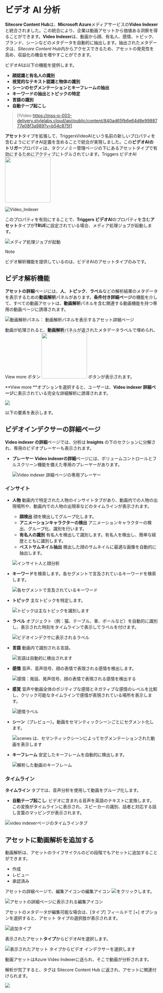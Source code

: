 # ビデオ AI 分析

**Sitecore Content Hub**は、**Microsoft Azure**メディアサービスの**Video Indexer**と統合されました。この統合により、企業は動画アセットから価値ある洞察を得ることができます。**Video Indexer**は、動画から顔、有名人、感情、トピック、ブランド、シーンなどのメタデータを自動的に抽出します。抽出されたメタデータは、*Sitecore Content Hub*内からアクセスできるため、アセットの発見性を高め、収益化の機会を増やすことができます。

ビデオAIは以下の機能を提供します。

* **顔認識と有名人の識別**
* **視覚的なテキスト認識と物体の識別**
* **シーンのセグメンテーションとキーフレームの抽出**
* **キーワードの抽出とトピックの特定**
* **言語の識別**
* **自動テープ起こし**

> [!Video https://mss-p-003-delivery.stylelabs.cloud/api/public/content/840ad65fb6e64d8e9988777e08f3a989?v=b54c875f]


**アセット**タイプを拡張して、TriggersVideoAIという名前の新しいプロパティを含むようにビデオAI定義を含めることで統合が実現しました。この**ビデオAIの トリガー**プロパティは、タクソノミー管理ページの下にあるアセットタイプで有効にするためにアクティブにトグルされています。Triggers ビデオAI <img src="../../../images/user-documentation/content-user-manual/analyze/triggers_video_ai_toggled_to_active.png" width="150">

![Video_Indexer](../../../images/user-documentation/content-user-manual/analyze/video_indexer_taxonomy.png)

このプロパティを有効にすることで、**Triggers ビデオAI**のプロパティを含む**アセット**タイプが**TRUE**に設定されている場合、メディア処理ジョブが起動します。

![メディア処理ジョブが起動](../../../images/user-documentation/content-user-manual/analyze/videoai_media_processing.png)

> [!Note]
> ビデオ解析機能を提供しているのは、ビデオAIのアセットタイプのみです。

## ビデオ解析機能

**アセットの詳細**ページには、**人**、**トピック**、**ラベル**などの解析結果のメタデータを表示するための**動画解析**パネルがあります。**条件付き詳細ページ**の機能を介して、すべての動画アセットは、**動画解析**パネルを含む関連する動画機能を持つ専用の動画ページに誘導されます。

![動画解析パネル： 動画解析パネルを表示するアセット詳細ページ](../../../images/user-documentation/content-user-manual/analyze/asset_detail_page_showing_video_analysis.png)

動画が処理されると、**動画解析**パネルが返されたメタデータラベルで埋められ、View more ボタン <img src="../../../images/user-documentation/content-user-manual/analyze/videoai_view_more_button.png" width="150" /> ボタンが表示されます。

**View more **オプションを選択すると、ユーザーは、**Video indexer 詳細ページ**に表示されている完全な詳細解析に誘導されます。

![](../../../images/user-documentation/content-user-manual/analyze/video_indexer_detail_page.png)

以下の要素を表示します。

## ビデオインデクサーの詳細ページ

**Video indexer の詳細**ページでは、分析は **Insights** の下のセクションに分解され、専用のビデオプレーヤーも表示されます。

* **プレーヤー** **Video indexerの詳細**ページには、ボリュームコントロールとフルスクリーン機能を備えた専用のプレーヤーがあります。

  ![Video indexer 詳細ページの専用プレーヤー](../../../images/user-documentation/content-user-manual/analyze/video_indexer_detail_dedicated_player.png)

### インサイト

* **人物** 動画内で特定された人物のインサイトタブがあり、動画内での人物の出現場所や、動画内での人物の出現率などのタイムラインが表示されます。

  * **顔検出** 顔を検出してグループ化します。
  * **アニメーションキャラクターの検出** アニメーションキャラクターの検出、グループ化、識別を行います。
  * **有名人の識別** 有名人を検出して識別します。有名人を検出し、簡単な経歴とともに識別します。
  * **ベストサムネイル抽出** 検出した顔のサムネイルに最適な画像を自動的に抽出します。

  ![インサイト人と顔分析](../../../images/user-documentation/content-user-manual/analyze/insights_people.png)
  
* **キーワード**を検索します。各セグメントで言及されているキーワードを検索します。

  ![各セグメントで言及されているキーワード](../../../images/user-documentation/content-user-manual/analyze/keywords_analysis.png)

* **トピック** 主なトピックを特定します。

  ![トピックは主なトピックを識別します](../../../images/user-documentation/content-user-manual/analyze/topics_analysis.png)

* **ラベル** オブジェクト（例：猫、テーブル、車、ボールなど）を自動的に識別し、表示された時刻をタイムラインで表示してラベルを付けます。

  ![ビデオインデクサに表示されるラベル](../../../images/user-documentation/content-user-manual/analyze/video_indexer_detail_page_labels.png)

* **言語** 動画内で識別される言語。

  ![言語は自動的に検出されます](../../../images/user-documentation/content-user-manual/analyze/video_indexer_detail_page_language.png)

* **感情** 音声、音声信号、顔の表情で表現される感情を検出します。

  ![感情：発話、発声信号、顔の表情で表現される感情を検出する](../../../images/user-documentation/content-user-manual/analyze/emotions_analysis.png)

* **感覚** 音声や動画全体のポジティブな感情とネガティブな感情のレベルを比較し、クリック可能なタイムラインで感情が表現されている場所を表示します。

  ![感情ラベル](../../../images/user-documentation/content-user-manual/analyze/video_indexer_detail_page_sentiments.png)

* **シーン**（プレビュー）。動画をセマンティックシーンごとにセグメント化します。

  ![scenes は、セマンティックシーンによってセグメンテーションされた動画を表示します](../../../images/user-documentation/content-user-manual/analyze/video_indexer_details_page_scenes.png)

* **キーフレーム** 安定したキーフレームを自動的に検出します。

  ![解析した動画のキーフレーム](../../../images/user-documentation/content-user-manual/analyze/video_indexer_detail_page_keyframes.png)

### タイムライン

**タイムライン** タブでは、音声分析を使用して動画をグループ化します。

* **自動テープ起こし**: ビデオに含まれる音声を英語のテキストに変換します。この変換がタイムラインに表示され、スピーカーの識別、話者と対応する話し言葉のマッピングが表示されます。

![video indexerページのタイムラインタブ](../../../images/user-documentation/content-user-manual/analyze/video_indexer_timeline.png)

## アセットに動画解析を追加する

動画解析は、アセットのライフサイクルのどの段階でもアセットに追加することができます。

* 作成
* レビュー
* 承認済み

アセットの詳細ページで、編集アイコンの編集アイコン <img src="../../../images/user-documentation/content-user-manual/analyze/video_ai_edit_icon.png" />をクリックします。

![アセットの詳細ページに表示される編集アイコン](../../../images/user-documentation/content-user-manual/analyze/edit_video_asset.png)

アセットのメタデータが編集可能な場合は、[タイプ] フィールドで [+] オプションを選択すると、アセット タイプの選択肢が表示されます。

![追加タイプ](../../../images/user-documentation/content-user-manual/analyze/video_indexer_add_type.png)

表示されたアセット**タイプ**からビデオAIを選択します。

![表示されたアセット タイプからビデオ インデクサーを選択します](../../../images/user-documentation/content-user-manual/analyze/add_video_indexer_type.png)

動画アセットはAzure Video Indexerに送られ、そこで動画が分析されます。

解析が完了すると、タグは Sitecore Content Hub に返され、アセットに関連付けられます。

![](../../../images/user-documentation/content-user-manual/analyze/asset_detail_page_showing_returned_with_metadata_analysis.png)